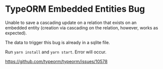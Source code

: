 # TypeORM Embedded Entities Bug

Unable to save a cascading update on a relation that exists on an embedded entity (creation via cascading on the relation, however, works as expected).

The data to trigger this bug is already in a sqlite file.

Run `yarn install` and `yarn start`. Error will occur.

https://github.com/typeorm/typeorm/issues/10578
